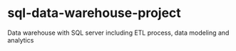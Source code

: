 # sql-data-warehouse-project
Data warehouse with SQL server including ETL process, data modeling and analytics

